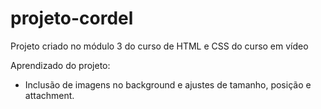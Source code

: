 # projeto-cordel
Projeto criado no módulo 3 do curso de HTML e CSS do curso em vídeo

Aprendizado do projeto:
- Inclusão de imagens no background e ajustes de tamanho, posição e attachment.

